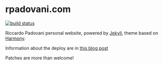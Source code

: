 # rpadovani.com

[![build status](https://gitlab.com/rpadovani/rpadovani.com/badges/master/build.svg)](https://gitlab.com/rpadovani/rpadovani.com/commits/master)

Riccardo Padovani personal website, powered by [Jekyll](http://jekyllrb.com/),
theme based on [Harmony](https://github.com/gayanvirajith/harmony).

Information about the deploy are in [this blog post][0]

Patches are more than welcome!

[0]: https://rpadovani.com/jekyll-autodeploy-gitlab-ci
